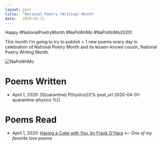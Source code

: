 ```yaml
---
layout: post
title:  "National Poetry (Writing) Month"
date:   2020-03-31
---
```


Happy #NationalPoetryMonth #NaPoWriMo #NaPoWriMo2020!

This month I'm going to try to publish > 1 new poems every day in celebration of National Poetry Month and its lessen-known cousin, National Poetry Writing Month.

![NaPoWriMo](http://www.napowrimo.net/wp-content/uploads/2020/03/napo2020button1-1.png)

# Poems Written

- April 1, 2020: [Q(uarantine) P(hysics)]({% post_url 2020-04-01-quarantine-physics %})

# Poems Read

- April 1, 2020: [Having a Coke with You, by Frank O'Hara](https://poets.org/poem/having-coke-you) <-- _One of my favorite love poems_
